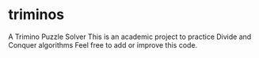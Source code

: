 # triminos
A Trimino Puzzle Solver
This is an academic project to practice Divide and Conquer algorithms
Feel free to add or improve this code. 

